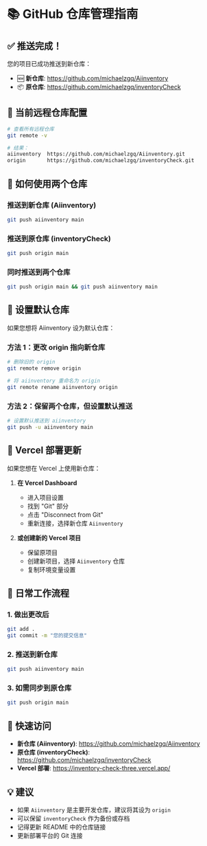 # 📚 GitHub 仓库管理指南

## ✅ 推送完成！

您的项目已成功推送到新仓库：
- 🆕 **新仓库**: https://github.com/michaelzgq/Aiinventory
- 📦 **原仓库**: https://github.com/michaelzgq/inventoryCheck

## 📍 当前远程仓库配置

```bash
# 查看所有远程仓库
git remote -v

# 结果：
aiinventory  https://github.com/michaelzgq/Aiinventory.git
origin       https://github.com/michaelzgq/inventoryCheck.git
```

## 🔄 如何使用两个仓库

### 推送到新仓库 (Aiinventory)
```bash
git push aiinventory main
```

### 推送到原仓库 (inventoryCheck)
```bash
git push origin main
```

### 同时推送到两个仓库
```bash
git push origin main && git push aiinventory main
```

## 🎯 设置默认仓库

如果您想将 Aiinventory 设为默认仓库：

### 方法 1：更改 origin 指向新仓库
```bash
# 删除旧的 origin
git remote remove origin

# 将 aiinventory 重命名为 origin
git remote rename aiinventory origin
```

### 方法 2：保留两个仓库，但设置默认推送
```bash
# 设置默认推送到 aiinventory
git push -u aiinventory main
```

## 🚀 Vercel 部署更新

如果您想在 Vercel 上使用新仓库：

1. **在 Vercel Dashboard**
   - 进入项目设置
   - 找到 "Git" 部分
   - 点击 "Disconnect from Git"
   - 重新连接，选择新仓库 `Aiinventory`

2. **或创建新的 Vercel 项目**
   - 保留原项目
   - 创建新项目，选择 `Aiinventory` 仓库
   - 复制环境变量设置

## 📝 日常工作流程

### 1. 做出更改后
```bash
git add .
git commit -m "您的提交信息"
```

### 2. 推送到新仓库
```bash
git push aiinventory main
```

### 3. 如需同步到原仓库
```bash
git push origin main
```

## 🔗 快速访问

- **新仓库 (Aiinventory)**: https://github.com/michaelzgq/Aiinventory
- **原仓库 (inventoryCheck)**: https://github.com/michaelzgq/inventoryCheck
- **Vercel 部署**: https://inventory-check-three.vercel.app/

## 💡 建议

- 如果 `Aiinventory` 是主要开发仓库，建议将其设为 `origin`
- 可以保留 `inventoryCheck` 作为备份或存档
- 记得更新 README 中的仓库链接
- 更新部署平台的 Git 连接
